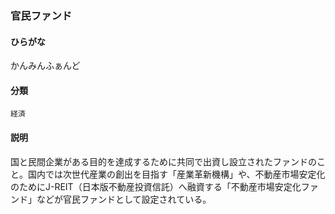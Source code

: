 <div style="display:none;">

## [あ行](securities-terms?id=あ行)
## [か行](securities-terms?id=か行)

</div>

### 官民ファンド

#### ひらがな

かんみんふぁんど

#### 分類

`経済`

#### 説明

国と民間企業がある目的を達成するために共同で出資し設立されたファンドのこと。国内では次世代産業の創出を目指す「産業革新機構」や、不動産市場安定化のためにJ-REIT（日本版不動産投資信託）へ融資する「不動産市場安定化ファンド」などが官民ファンドとして設定されている。

<div style="display:none;">

## [さ行](securities-terms?id=さ行)
## [た行](securities-terms?id=た行)
## [な行](securities-terms?id=な行)
## [は行](securities-terms?id=は行)
## [ま行](securities-terms?id=ま行)
## [や行](securities-terms?id=や行)
## [ら行](securities-terms?id=ら行)
## [わ行](securities-terms?id=わ行)
## [英数字・記号](securities-terms?id=英数字・記号)

</div>


